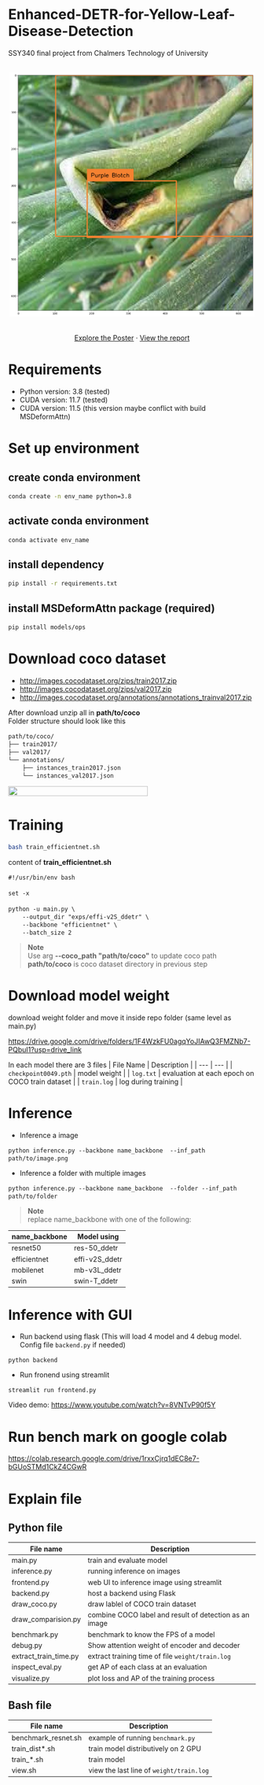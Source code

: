 # Enhanced-DETR-for-Yellow-Leaf-Disease-Detection
SSY340 final project from Chalmers Technology of University
<!-- PROJECT LOGO -->
<br />
<div align="center">
  <a href="">
    <img src="output.png" alt="Logo" width="500">
  </a>


  <p align="center">
    <br />
    <a href="./POSTER (1).pdf">Explore the Poster</a>
    ·
    <a href="./Final_report.pdf">View the report</a>
  </p>
</div>

# Requirements
- Python version: 3.8 (tested)
- CUDA version: 11.7 (tested)
- CUDA version: 11.5 (this version maybe conflict with  build MSDeformAttn)

# Set up environment
## create conda environment

```bash
conda create -n env_name python=3.8
```

## activate conda environment
```bash
conda activate env_name
```

## install dependency
```bash
pip install -r requirements.txt
```

## install MSDeformAttn package (required)

```bash
pip install models/ops
```

# Download coco dataset
- http://images.cocodataset.org/zips/train2017.zip
- http://images.cocodataset.org/zips/val2017.zip
- http://images.cocodataset.org/annotations/annotations_trainval2017.zip

After download unzip all in **path/to/coco**\
Folder structure should look like this

```
path/to/coco/
├── train2017/
├── val2017/
└── annotations/
    ├── instances_train2017.json
    └── instances_val2017.json
```

<img src=".Train.JPG" height="75%" width="75%">

# Training
```bash
bash train_efficientnet.sh
```

content of **train_efficientnet.sh**
```
#!/usr/bin/env bash

set -x

python -u main.py \
    --output_dir "exps/effi-v2S_ddetr" \
    --backbone "efficientnet" \
    --batch_size 2
```
>**Note**\
Use arg **--coco_path "path/to/coco"** to update coco path\
**path/to/coco** is coco dataset directory in previous step

# Download model weight
download weight folder and move it inside repo folder (same level as main.py)

https://drive.google.com/drive/folders/1F4WzkFU0agqYoJIAwQ3FMZNb7-PQbuI1?usp=drive_link



In each model there are 3 files
| File Name | Description |
| --- | --- |
| `checkpoint0049.pth` | model weight |
| `log.txt` | evaluation at each epoch on COCO train dataset |
| `train.log` | log during training |

# Inference
- Inference a image
```
python inference.py --backbone name_backbone  --inf_path path/to/image.png
```
- Inference a folder with multiple images
```
python inference.py --backbone name_backbone  --folder --inf_path path/to/folder
```
>**Note**\
replace name_backbone with one of the following:

| name_backbone | Model using |
| --- | --- |
| resnet50 | res-50_ddetr |
| efficientnet | effi-v2S_ddetr |
| mobilenet | mb-v3L_ddetr |
| swin | swin-T_ddetr |

# Inference with GUI
- Run backend using flask (This will load 4 model and 4 debug model. Config file `backend.py` if needed)
```
python backend
```
- Run fronend using streamlit
```
streamlit run frontend.py  
```

Video demo: https://www.youtube.com/watch?v=8VNTvP90f5Y
# Run bench mark on google colab
https://colab.research.google.com/drive/1rxxCjrq1dEC8e7-bGUoSTMd1CkZ4CGwR


# Explain file
## Python file
| File name | Description |
| --- | --- |
| main.py | train and evaluate model |
| inference.py | running inference on images |
| frontend.py | web UI to inference image using streamlit|
| backend.py  | host a backend using Flask |
| draw_coco.py | draw lablel of COCO train dataset|
| draw_comparision.py | combine COCO label and result of detection as an image | 
| benchmark.py| benchmark to know the FPS of a model |
| debug.py| Show attention weight of encoder and decoder |
| extract_train_time.py | extract training time of file `weight/train.log`  |
| inspect_eval.py | get AP of each class at an evaluation |
| visualize.py | plot loss and AP of the training process |

## Bash file
| File name | Description |
| --- | --- |
| benchmark_resnet.sh | example of running `benchmark.py` |   
| train_dist*.sh | train model distributively on 2 GPU |
| train_*.sh | train model |
| view.sh | view the last line of `weight/train.log` |
